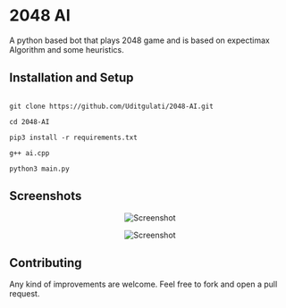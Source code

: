 # 2048 AI

A python based bot that plays 2048 game and is based on expectimax Algorithm and some heuristics.

## Installation and Setup

```

git clone https://github.com/Uditgulati/2048-AI.git

cd 2048-AI

pip3 install -r requirements.txt

g++ ai.cpp

python3 main.py

```

## Screenshots

<p align="center">
  <img src="https://github.com/Uditgulati/2048-AI/blob/master/screenshots/screen2.png" alt="Screenshot"/>
</p>

<p align="center">
  <img src="https://github.com/Uditgulati/2048-AI/blob/master/screenshots/screen1.png" alt="Screenshot"/>
</p>

## Contributing

Any kind of improvements are welcome. Feel free to fork and open a pull request.

